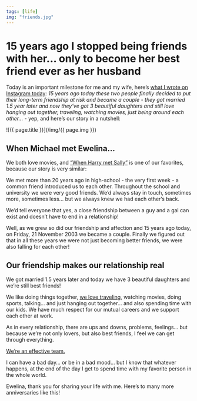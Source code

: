 ```yaml
---
tags: [life]
img: "friends.jpg"
---
```


# 15 years ago I stopped being friends with her... only to become her best friend ever as her husband

Today is an important milestone for me and my wife, here’s [what I wrote on Instagram today](https://www.instagram.com/p/BqcUmBFFfbm/): *15 years ago today these two people finally decided to put their long-term friendship at risk and became a couple - they got married 1.5 year later and now they’ve got 3 beautiful daughters and still love hanging out together, traveling, watching movies, just being around each other…* - yep, and here’s our story in a nutshell:
 
<!--More-->

![{{ page.title }}](/img/{{ page.img }})

## When Michael met Ewelina…

We both love movies, and [“When Harry met Sally”](https://en.wikipedia.org/wiki/When_Harry_Met_Sally...) is one of our favorites, because our story is very similar:

We met more than 20 years ago in high-school - the very first week - a common friend introduced us to each other. Throughout the school and university we were very good friends. We’d always stay in touch, sometimes more, sometimes less... but we always knew we had each other’s back.

We’d tell everyone that yes, a close friendship between a guy and a gal can exist and doesn’t have to end in a relationship!

Well, as we grew so did our friendship and affection and 15 years ago today, on Friday, 21 November 2003 we became a couple. Finally we figured out that in all these years we were not just becoming better friends, we were also falling for each other!

## Our friendship makes our relationship real

We got married 1.5 years later and today we have 3 beautiful daughters and we’re still best friends!

We like doing things together, [we love traveling](/honeymoon), watching movies, doing sports, talking... and just hanging out together... and also spending time with our kids. We have much respect for our mutual careers and we support each other at work.

As in every relationship, there are ups and downs, problems, feelings… but because we’re not only lovers, but also best friends, I feel we can get through everything.

[We’re an effective team.](https://en.wikipedia.org/wiki/Oblivion_(2013_film))

I can have a bad day… or be in a bad mood… but I know that whatever happens, at the end of the day I get to spend time with my favorite person in the whole world.

Ewelina, thank you for sharing your life with me. Here’s to many more anniversaries like this!


[n]: https://michael.gratis/nozbe
[p]: /podcast